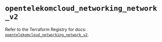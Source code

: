 # `opentelekomcloud_networking_network_v2`

Refer to the Terraform Registry for docs: [`opentelekomcloud_networking_network_v2`](https://registry.terraform.io/providers/opentelekomcloud/opentelekomcloud/1.36.8/docs/resources/networking_network_v2).

